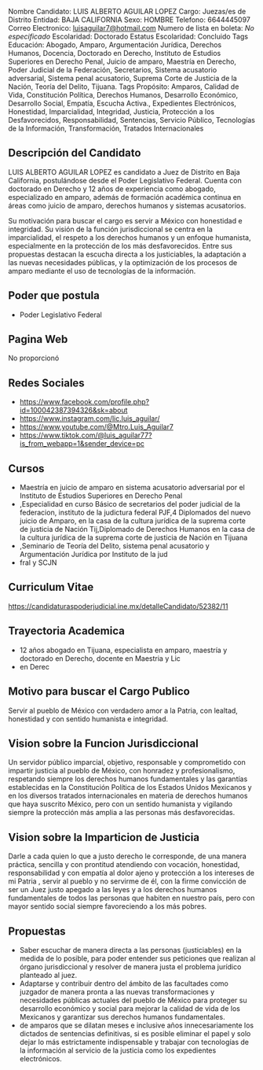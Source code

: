 Nombre Candidato: LUIS ALBERTO AGUILAR LOPEZ
Cargo: Juezas/es de Distrito
Entidad: BAJA CALIFORNIA
Sexo: HOMBRE
Telefono: 6644445097
Correo Electronico: luisaguilar7@hotmail.com
Numero de lista en boleta: *No especificado*
Escolaridad: Doctorado
Estatus Escolaridad: Concluido
Tags Educación: Abogado, Amparo, Argumentación Jurídica, Derechos Humanos, Docencia, Doctorado en Derecho, Instituto de Estudios Superiores en Derecho Penal, Juicio de amparo, Maestría en Derecho, Poder Judicial de la Federación, Secretarios, Sistema acusatorio adversarial, Sistema penal acusatorio, Suprema Corte de Justicia de la Nación, Teoría del Delito, Tijuana.
Tags Propósito: Amparos, Calidad de Vida, Constitución Política, Derechos Humanos, Desarrollo Económico, Desarrollo Social, Empatía, Escucha Activa., Expedientes Electrónicos, Honestidad, Imparcialidad, Integridad, Justicia, Protección a los Desfavorecidos, Responsabilidad, Sentencias, Servicio Público, Tecnologías de la Información, Transformación, Tratados Internacionales


## Descripción del Candidato 

LUIS ALBERTO AGUILAR LOPEZ es candidato a Juez de Distrito en Baja California, postulándose desde el Poder Legislativo Federal. Cuenta con doctorado en Derecho y 12 años de experiencia como abogado, especializado en amparo, además de formación académica continua en áreas como juicio de amparo, derechos humanos y sistemas acusatorios.

Su motivación para buscar el cargo es servir a México con honestidad e integridad. Su visión de la función jurisdiccional se centra en la imparcialidad, el respeto a los derechos humanos y un enfoque humanista, especialmente en la protección de los más desfavorecidos. Entre sus propuestas destacan la escucha directa a los justiciables, la adaptación a las nuevas necesidades públicas, y la optimización de los procesos de amparo mediante el uso de tecnologías de la información.


## Poder que postula

- Poder Legislativo Federal


## Pagina Web

No proporcionó


## Redes Sociales

- https://www.facebook.com/profile.php?id=100042387394326&sk=about
- https://www.instagram.com/lic.luis_aguilar/
- https://www.youtube.com/@Mtro.Luis_Aguilar7
- https://www.tiktok.com/@luis_aguilar77?is_from_webapp=1&sender_device=pc


## Cursos

- Maestría en juicio de amparo en sistema acusatorio adversarial por el Instituto de Estudios Superiores en Derecho Penal
- ,Especialidad en curso Básico de secretarios del poder judicial de la federacion, instituto de la judictura federal PJF,4 Diplomados del nuevo juicio de Amparo, en la casa de la cultura jurídica de la suprema corte de justicia de Nación Tij,Diplomado de Derechos Humanos en la casa de la cultura jurídica de la suprema corte de justicia de Nación en Tijuana
- ,Seminario de Teoría del Delito, sistema penal acusatorio y Argumentación Jurídica por Instituto de la jud
- fral y SCJN


## Curriculum Vitae

https://candidaturaspoderjudicial.ine.mx/detalleCandidato/52382/11


## Trayectoria Academica

- 12 años abogado en Tijuana, especialista en amparo, maestría y doctorado en Derecho, docente en Maestria y Lic
- en Derec


## Motivo para buscar el Cargo Publico

Servir al pueblo de México con verdadero amor a la Patria, con lealtad, honestidad y con sentido humanista e integridad.


## Vision sobre la Funcion Jurisdiccional

Un servidor público imparcial, objetivo, responsable y comprometido con impartir justicia al pueblo de México, con honradez y profesionalismo, respetando siempre los derechos humanos fundamentales y las garantías establecidas en la Constitución Política de los Estados Unidos Mexicanos y en los diversos tratados internacionales en materia de derechos humanos que haya suscrito México, pero con un sentido humanista y vigilando siempre la protección más amplia a las personas más desfavorecidas.


## Vision sobre la Imparticion de Justicia

Darle a cada quien lo que a justo derecho le corresponde, de una manera práctica, sencilla y con prontitud atendiendo con vocación, honestidad, responsabilidad y con empatía al dolor ajeno y protección a los intereses de mi Patria , servir al pueblo y no servirme de él, con la firme convicción de ser un Juez justo apegado a las leyes y a los derechos humanos fundamentales de todos las personas que habiten en nuestro país, pero con mayor sentido social siempre favoreciendo a los más pobres.


## Propuestas

- Saber escuchar de manera directa a las personas (justiciables) en la medida de lo posible, para poder entender sus peticiones que realizan al órgano jurisdiccional y resolver de manera justa el problema jurídico planteado al juez.
- Adaptarse y contribuir dentro del ámbito de las facultades como juzgador de manera pronta a las nuevas transformaciones y necesidades públicas actuales del pueblo de México para proteger su desarrollo económico y social para mejorar la calidad de vida de los Mexicanos y garantizar sus derechos humanos fundamentales.
- de amparos que se dilatan meses e inclusive años innecesariamente los dictados de sentencias definitivas, si es posible eliminar el papel y solo dejar lo más estrictamente indispensable y trabajar con tecnologías de la información al servicio de la justicia como los expedientes electrónicos.

